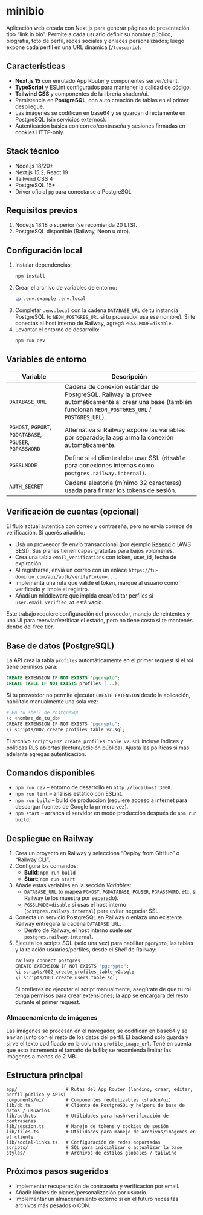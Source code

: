 # minibio

Aplicación web creada con Next.js para generar páginas de presentación tipo “link in bio”. Permite a cada usuario definir su nombre público, biografía, foto de perfil, redes sociales y enlaces personalizados; luego expone cada perfil en una URL dinámica (`/tuusuario`).

## Características
- **Next.js 15** con enrutado App Router y componentes server/client.
- **TypeScript** y ESLint configurados para mantener la calidad de código.
- **Tailwind CSS** y componentes de la librería shadcn/ui.
- Persistencia en **PostgreSQL**, con auto creación de tablas en el primer despliegue.
- Las imágenes se codifican en base64 y se guardan directamente en PostgreSQL (sin servicios externos).
- Autenticación básica con correo/contraseña y sesiones firmadas en cookies HTTP-only.

## Stack técnico
- Node.js 18/20+
- Next.js 15.2, React 19
- Tailwind CSS 4
- PostgreSQL 15+
- Driver oficial `pg` para conectarse a PostgreSQL

## Requisitos previos
1. Node.js 18.18 o superior (se recomienda 20 LTS).
2. PostgreSQL disponible (Railway, Neon u otro).

## Configuración local
1. Instalar dependencias:
   ```bash
   npm install
   ```
2. Crear el archivo de variables de entorno:
   ```bash
   cp .env.example .env.local
   ```
3. Completar `.env.local` con la cadena `DATABASE_URL` de tu instancia PostgreSQL (o `NEON_POSTGRES_URL` si tu proveedor usa ese nombre). Si te conectás al host interno de Railway, agregá `PGSSLMODE=disable`.
4. Levantar el entorno de desarrollo:
   ```bash
   npm run dev
   ```

## Variables de entorno
| Variable | Descripción |
| --- | --- |
| `DATABASE_URL` | Cadena de conexión estándar de PostgreSQL. Railway la provee automáticamente al crear una base (también funcionan `NEON_POSTGRES_URL` / `POSTGRES_URL`). |
| `PGHOST`, `PGPORT`, `PGDATABASE`, `PGUSER`, `PGPASSWORD` | Alternativa si Railway expone las variables por separado; la app arma la conexión automáticamente. |
| `PGSSLMODE` | Define si el cliente debe usar SSL (`disable` para conexiones internas como `postgres.railway.internal`). |
| `AUTH_SECRET` | Cadena aleatoria (mínimo 32 caracteres) usada para firmar los tokens de sesión. |

## Verificación de cuentas (opcional)
El flujo actual autentica con correo y contraseña, pero no envía correos de verificación. Si querés añadirlo:
- Usá un proveedor de envío transaccional (por ejemplo [Resend](https://resend.com/) o [AWS SES]). Sus planes tienen capas gratuitas para bajos volúmenes.
- Crea una tabla `email_verifications` con token, user_id, fecha de expiración.
- Al registrarse, enviá un correo con un enlace `https://tu-dominio.com/api/auth/verify?token=...`.
- Implementá una ruta que valide el token, marque al usuario como verificado y limpie el registro.
- Añadí un middleware que impida crear/editar perfiles si `user.email_verified_at` está vacío.

Este trabajo requiere configuración del proveedor, manejo de reintentos y una UI para reenviar/verificar el estado, pero no tiene costo si te mantenés dentro del free tier.

## Base de datos (PostgreSQL)
La API crea la tabla `profiles` automáticamente en el primer request si el rol tiene permisos para:

```sql
CREATE EXTENSION IF NOT EXISTS "pgcrypto";
CREATE TABLE IF NOT EXISTS profiles (...);
```

Si tu proveedor no permite ejecutar `CREATE EXTENSION` desde la aplicación, habilítalo manualmente una sola vez:

```bash
# En tu shell de PostgreSQL
\c <nombre_de_tu_db>
CREATE EXTENSION IF NOT EXISTS "pgcrypto";
\i scripts/002_create_profiles_table_v2.sql;
```

El archivo `scripts/002_create_profiles_table_v2.sql` incluye índices y políticas RLS abiertas (lectura/edición pública). Ajusta las políticas si más adelante agregas autenticación.

## Comandos disponibles
- `npm run dev` – entorno de desarrollo en `http://localhost:3000`.
- `npm run lint` – análisis estático con ESLint.
- `npm run build` – build de producción (requiere acceso a internet para descargar fuentes de Google la primera vez).
- `npm start` – arranca el servidor en modo producción después de `npm run build`.

## Despliegue en Railway
1. Crea un proyecto en Railway y selecciona “Deploy from GitHub” o “Railway CLI”.
2. Configura los comandos:
   - **Build**: `npm run build`
   - **Start**: `npm run start`
3. Añade estas variables en la sección *Variables*:
   - `DATABASE_URL` (o mapea `PGHOST`, `PGDATABASE`, `PGUSER`, `PGPASSWORD`, etc. si Railway te los muestra por separado).
   - `PGSSLMODE=disable` si usas el host interno (`postgres.railway.internal`) para evitar negociar SSL.
4. Conecta un servicio PostgreSQL en Railway o enlaza uno existente. Railway entregará la cadena `DATABASE_URL`.
   - Dentro de Railway, el host interno suele ser `postgres.railway.internal`.
5. Ejecuta los scripts SQL (solo una vez) para habilitar `pgcrypto`, las tablas y la relación usuarios/perfiles, desde el *Shell* de Railway:
   ```bash
   railway connect postgres
   CREATE EXTENSION IF NOT EXISTS "pgcrypto";
   \i scripts/002_create_profiles_table_v2.sql;
   \i scripts/003_create_users_table.sql;
   ```
   Si prefieres no ejecutar el script manualmente, asegúrate de que tu rol tenga permisos para crear extensiones; la app se encargará del resto durante el primer request.

### Almacenamiento de imágenes
Las imágenes se procesan en el navegador, se codifican en base64 y se envían junto con el resto de los datos del perfil. El backend sólo guarda y sirve el texto codificado en la columna `profile_image_url`. Tené en cuenta que esto incrementa el tamaño de la fila; se recomienda limitar las imágenes a menos de 2 MB.

## Estructura principal
```
app/                  # Rutas del App Router (landing, crear, editar, perfil público y APIs)
components/ui/        # Componentes reutilizables (shadcn/ui)
lib/db.ts             # Cliente de PostgreSQL y helpers de base de datos / usuarios
lib/auth.ts           # Utilidades para hash/verificación de contraseñas
lib/session.ts        # Manejo de tokens y cookies de sesión
lib/files.ts          # Utilidades para manejo de archivos/imágenes en el cliente
lib/social-links.ts   # Configuración de redes soportadas
scripts/              # SQL para inicializar o actualizar la base
styles/               # Archivos de estilos globales / tailwind
```

## Próximos pasos sugeridos
- Implementar recuperación de contraseña y verificación por email.
- Añadir límites de planes/personalización por usuario.
- Implementar un almacenamiento externo si en el futuro necesitás archivos más pesados o CDN.
